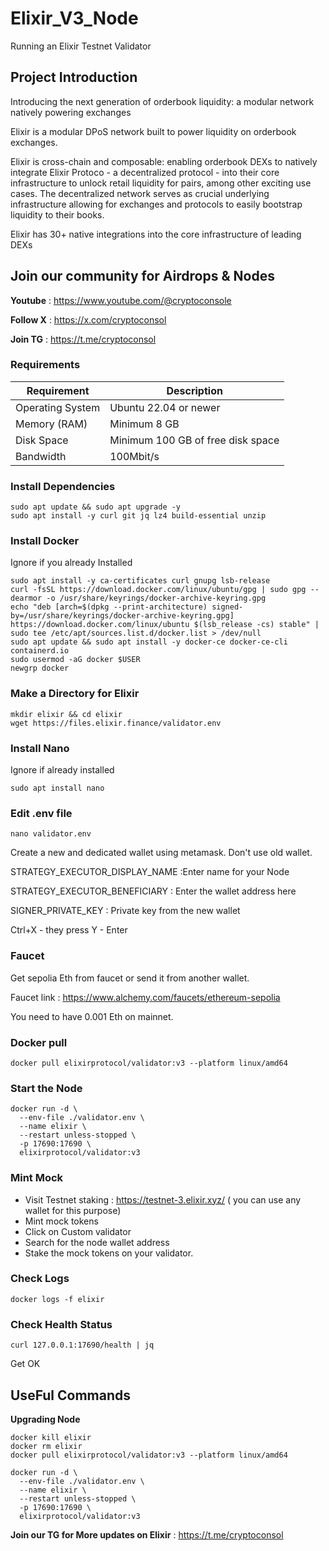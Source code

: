 # Elixir_V3_Node
Running an Elixir Testnet Validator

## Project Introduction

Introducing the next generation of orderbook liquidity: a modular network natively powering exchanges

Elixir is a modular DPoS network built to power liquidity on orderbook exchanges. 

​Elixir is cross-chain and composable: enabling orderbook DEXs to natively integrate Elixir Protoco - a decentralized protocol - into their core infrastructure to unlock retail liquidity for pairs, among other exciting use cases. The decentralized network serves as crucial underlying infrastructure allowing for exchanges and protocols to easily bootstrap liquidity to their books.

​Elixir has 30+ native integrations into the core infrastructure of leading DEXs

## Join our community for Airdrops & Nodes

**Youtube** : https://www.youtube.com/@cryptoconsole

**Follow X** : https://x.com/cryptoconsol

**Join TG** : https://t.me/cryptoconsol


### Requirements

| **Requirement**              | **Description**                     |
|------------------------------|-------------------------------------|
| Operating System             | Ubuntu 22.04 or newer               |
| Memory (RAM)                 | Minimum 8 GB                        |
| Disk Space                   | Minimum 100 GB of free disk space   |
| Bandwidth                    | 100Mbit/s                           |

### Install Dependencies

```
sudo apt update && sudo apt upgrade -y
sudo apt install -y curl git jq lz4 build-essential unzip
```
### Install Docker
Ignore if you already Installed

```
sudo apt install -y ca-certificates curl gnupg lsb-release
curl -fsSL https://download.docker.com/linux/ubuntu/gpg | sudo gpg --dearmor -o /usr/share/keyrings/docker-archive-keyring.gpg
echo "deb [arch=$(dpkg --print-architecture) signed-by=/usr/share/keyrings/docker-archive-keyring.gpg] https://download.docker.com/linux/ubuntu $(lsb_release -cs) stable" | sudo tee /etc/apt/sources.list.d/docker.list > /dev/null
sudo apt update && sudo apt install -y docker-ce docker-ce-cli containerd.io
sudo usermod -aG docker $USER
newgrp docker
```
### Make a Directory for Elixir
```
mkdir elixir && cd elixir
wget https://files.elixir.finance/validator.env
```
### Install Nano
Ignore if already installed

```
sudo apt install nano
```
### Edit .env file

```
nano validator.env
```

Create a new and dedicated wallet using metamask. Don't use old wallet.

STRATEGY_EXECUTOR_DISPLAY_NAME :Enter name for your Node

STRATEGY_EXECUTOR_BENEFICIARY : Enter the wallet address here

SIGNER_PRIVATE_KEY : Private key from the new wallet


Ctrl+X - they press Y - Enter

### Faucet

Get sepolia Eth from faucet or send it from another wallet.

Faucet link : https://www.alchemy.com/faucets/ethereum-sepolia

You need to have 0.001 Eth on mainnet.

### Docker pull

```
docker pull elixirprotocol/validator:v3 --platform linux/amd64
```

### Start the Node

```
docker run -d \
  --env-file ./validator.env \
  --name elixir \
  --restart unless-stopped \
  -p 17690:17690 \
  elixirprotocol/validator:v3
```

### Mint Mock

- Visit Testnet staking : https://testnet-3.elixir.xyz/ ( you can use any wallet for this purpose)
- Mint mock tokens 
- Click on Custom validator
- Search for the node wallet address
- Stake the mock tokens on your validator.

### Check Logs
```
docker logs -f elixir
```
### Check Health Status
```
curl 127.0.0.1:17690/health | jq
```

Get OK

## UseFul Commands

**Upgrading Node**
```
docker kill elixir
docker rm elixir
docker pull elixirprotocol/validator:v3 --platform linux/amd64
```
```
docker run -d \
  --env-file ./validator.env \
  --name elixir \
  --restart unless-stopped \
  -p 17690:17690 \
  elixirprotocol/validator:v3
```
**Join our TG for More updates on Elixir** : https://t.me/cryptoconsol
